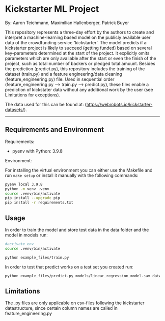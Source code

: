 # Kickstarter ML Project

By: Aaron Teichmann, Maximilian Hallenberger, Patrick Buyer

This repository represents a three-day effort by the authors to create and interpret a machine-learning based model
on the publicly available user data of the crowdfunding service 'kickstarter'. The model predicts if a kickstarter 
project is likely to succeed (getting funded) based on several key-parameters determined at the start of the project.
It explicitly omits parameters which are only available after the start or even the finish of the project, such as total number of backers
or pledged total amount. Besides the prediction (predict.py), this repository includes the training of the dataset (train.py) and a 
feature engineering/data cleaning (feature_engineering.py) file. Used in sequential order (feature_engineering.py --> train.py --> predict.py),
these files enable a prediction of kickstater data without any additional work by the user (see Limitations for exceptions).

The data used for this can be found at: (https://webrobots.io/kickstarter-datasets/).

---
## Requirements and Environment

Requirements:
- pyenv with Python: 3.9.8

Environment: 

For installing the virtual environment you can either use the Makefile and run `make setup` or install it manually with the following commands: 

```Bash
pyenv local 3.9.8
python -m venv .venv
source .venv/bin/activate
pip install --upgrade pip
pip install -r requirements.txt
```

## Usage

In order to train the model and store test data in the data folder and the model in models run:

```bash
#activate env
source .venv/bin/activate

python example_files/train.py  
```

In order to test that predict works on a test set you created run:

```bash
python example_files/predict.py models/linear_regression_model.sav data/X_test.csv data/y_test.csv
```

## Limitations

The .py files are only applicable on csv-files following the kickstarter datastructure, since certain column names are called in feature_engineering.py
